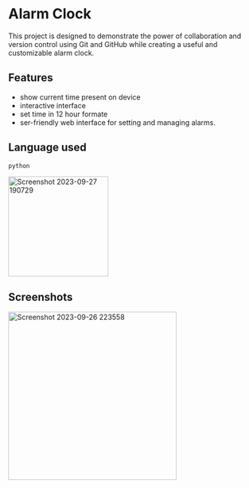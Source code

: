 # Alarm Clock

This project is designed to demonstrate the power of collaboration and version control using Git and GitHub while creating a useful and customizable alarm clock.

 
## Features

- show current time present on device 
- interactive interface 
- set time in 12 hour formate
- ser-friendly web interface for setting and managing alarms.


## Language used 
    python 


<img width="201" alt="Screenshot 2023-09-27 190729" src="https://github.com/AtrayeePathak/Alarm-Clock/assets/143244755/0d97e157-4978-4026-8506-43c7289a85ba">

## Screenshots

<img width="338" alt="Screenshot 2023-09-26 223558" src="https://github.com/AtrayeePathak/Alarm-Clock/assets/143244755/1d717231-3d59-47fd-a961-db8a12b86bfa">
 

